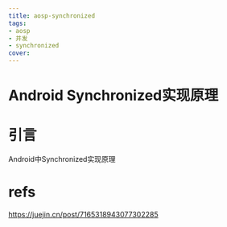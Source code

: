 ```yaml
---
title: aosp-synchronized
tags:
- aosp
- 并发
- synchronized
cover:
---
```


# Android Synchronized实现原理



# 引言



Android中Synchronized实现原理



# 



# refs



https://juejin.cn/post/7165318943077302285